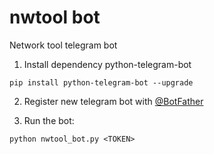 # nwtool bot
Network tool telegram bot 

1. Install dependency python-telegram-bot

`pip install python-telegram-bot --upgrade`

2. Register new telegram bot with [@BotFather](https://t.me/botfather)

3. Run the bot:

`python nwtool_bot.py <TOKEN>`